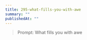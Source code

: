 ```yaml
---
title: 295-what-fills-you-with-awe
summary: ""
publishedAt: ""
---
```


> Prompt: What fills you with awe


